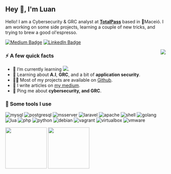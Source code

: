 <h2>Hey 👋, I'm Luan</h2>
<p>Hello! I am a Cybersecurity & GRC analyst at <strong><a href="https://www.totalpass.com/">TotalPass</a></strong> based in 🌴Maceió. I am working on some side projects, learning a couple of new tricks, and trying to brew a good ol'espresso.</p>
<p><a href="https://luanluz.medium.com"><img src="https://img.shields.io/badge/Medium-12100E?style=for-the-badge&logo=medium&logoColor=white;link=[[https://luanluz.medium.com](https://luanluz.medium.com)](https://luanluz.medium.com)" alt="Medium Badge"></a> <a href="https://www.linkedin.com/in/luanluz/"><img src="https://img.shields.io/badge/LinkedIn-0077B5?style=for-the-badge&logo=linkedin&logoColor=white;link=https://www.linkedin.com/in/luanluz/" alt="LinkedIn Badge"></a></p>
<img align="right" src="https://media0.giphy.com/media/v1.Y2lkPTc5MGI3NjExYXI3Y3M5bXY3enp3dnhkZWN2ZWd3anVlcTh3dDNkOW9ncWhyd2txZyZlcD12MV9pbnRlcm5hbF9naWZfYnlfaWQmY3Q9Zw/13zr9fceQqQnrq/giphy.gif" />
<h3>⚡️ A few quick facts</h3>
<ul>
<li>🔭 I’m currently learning <img src="https://img.shields.io/badge/Rust-000000?style=for-the-badge&logo=rust&logoColor=white" />.</li>
<li>🧐 Learning about <strong>A.I</strong>, <strong>GRC</strong>, and a bit of <strong>application security</strong>.</li>
<li>👨‍💻 Most of my projects are available on <a href="https://github.com/lhuanluz">Github</a>.</li>
<li>📝 I write articles on <a href="https://luanluz.medium.com">my medium</a>.</li>
<li>💬 Ping me about <strong>cybersecurity, and GRC</strong>.</li>
</ul>
<h3>🚀 Some tools I use</h3>
<p align="left">
<img src="https://img.shields.io/badge/MySQL-005C84?style=for-the-badge&logo=mysql&logoColor=white" alt="mysql" />
<img src="https://img.shields.io/badge/PostgreSQL-316192?style=for-the-badge&logo=postgresql&logoColor=white" alt="postgresql" />
<img src="https://img.shields.io/badge/Microsoft%20SQL%20Server-CC2927?style=for-the-badge&logo=microsoft%20sql%20server&logoColor=white" alt="msserver" />
<img src="https://img.shields.io/badge/Laravel-FF2D20?style=for-the-badge&logo=laravel&logoColor=white" alt="laravel" />
<img src="https://img.shields.io/badge/Apache-D22128?style=for-the-badge&logo=Apache&logoColor=white" alt="apache" />
<img src="https://img.shields.io/badge/Shell_Script-121011?style=for-the-badge&logo=gnu-bash&logoColor=white" alt="shell" />
<img src="https://img.shields.io/badge/Go-00ADD8?style=for-the-badge&logo=go&logoColor=white" alt="golang" />
<img src="https://img.shields.io/badge/Lua-2C2D72?style=for-the-badge&logo=lua&logoColor=white" alt="lua" />
<img src="https://img.shields.io/badge/PHP-777BB4?style=for-the-badge&logo=php&logoColor=white" alt="php" />
<img src="https://img.shields.io/badge/Python-FFD43B?style=for-the-badge&logo=python&logoColor=blue" alt="python" />
<img src="https://img.shields.io/badge/Debian-A81D33?style=for-the-badge&logo=debian&logoColor=white" alt="debian" />
<img src="https://img.shields.io/badge/Vagrant-1868F2?style=for-the-badge&logo=Vagrant&logoColor=white" alt="vagrant" />
<img src="https://img.shields.io/badge/VirtualBox-21416b?style=for-the-badge&logo=VirtualBox&logoColor=white" alt="virtualbox" />
<img src="https://img.shields.io/badge/VMware-231f20?style=for-the-badge&logo=VMware&logoColor=white" alt="vmware" />


</p>
<img height="130em" src="https://github-readme-stats.vercel.app/api?username=lhuanluz&theme=vue-dark&show_icons=true"  />
<img height="130em" src="https://github-readme-stats.vercel.app/api/top-langs/?username=lhuanluz&theme=vue-dark&layout=compact" />

